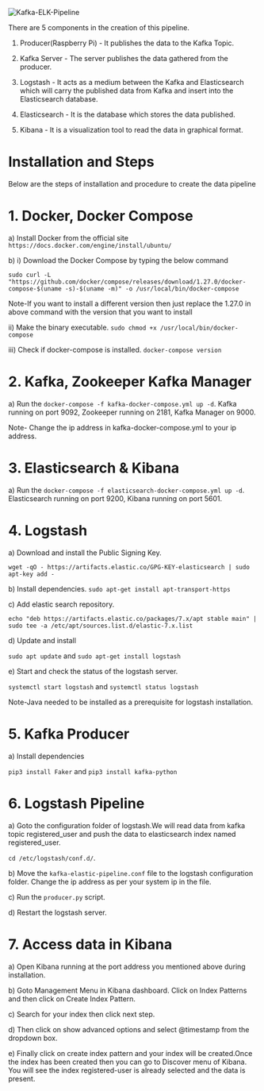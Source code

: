 ![Kafka-ELK-Pipeline](https://user-images.githubusercontent.com/35187384/108125150-5b174380-70a8-11eb-931b-efd08f3f723d.jpg)

There are 5 components in the creation of this pipeline.

1. Producer(Raspberry Pi) - It publishes the data to the Kafka Topic.

2. Kafka Server - The server publishes the data gathered from the producer.

3. Logstash - It acts as a medium between the Kafka and Elasticsearch which will carry the published data from Kafka and insert into the Elasticsearch database.

4. Elasticsearch - It is the database which stores the data published.

5. Kibana - It is a visualization tool to read the data in graphical format.

# Installation and Steps

Below are the steps of installation and procedure to create the data pipeline

# 1. Docker, Docker Compose

a) Install Docker from the official site `https://docs.docker.com/engine/install/ubuntu/`

b) i) Download the Docker Compose by typing the below command

`sudo curl -L "https://github.com/docker/compose/releases/download/1.27.0/docker-compose-$(uname -s)-$(uname -m)" -o /usr/local/bin/docker-compose`

 Note-If you want to install a different version then just replace the 1.27.0 in above command with the version that you want to install
 
   ii) Make the binary executable. `sudo chmod +x /usr/local/bin/docker-compose`
   
   iii) Check if docker-compose is installed. `docker-compose version`
   

# 2. Kafka, Zookeeper Kafka Manager

a) Run the `docker-compose -f kafka-docker-compose.yml up -d`. Kafka running on port 9092, Zookeeper running on 2181, Kafka Manager on 9000.

 Note- Change the ip address in kafka-docker-compose.yml to your ip address.
 
# 3. Elasticsearch & Kibana

a) Run the `docker-compose -f elasticsearch-docker-compose.yml up -d`. Elasticsearch running on port 9200, Kibana running on port 5601.

# 4. Logstash

a) Download and install the Public Signing Key. 

`wget -qO - https://artifacts.elastic.co/GPG-KEY-elasticsearch | sudo apt-key add -`

b) Install dependencies. `sudo apt-get install apt-transport-https`

c) Add elastic search repository.

`echo "deb https://artifacts.elastic.co/packages/7.x/apt stable main" | sudo tee -a /etc/apt/sources.list.d/elastic-7.x.list`

d) Update and install

`sudo apt update` and `sudo apt-get install logstash`

e) Start and check the status of the logstash server.

`systemctl start logstash` and `systemctl status logstash`

Note-Java needed to be installed as a prerequisite for logstash installation.

# 5. Kafka Producer

a) Install dependencies

`pip3 install Faker` and `pip3 install kafka-python`

# 6. Logstash Pipeline

a) Goto the configuration folder of logstash.We will read data from kafka topic registered_user and push the data to elasticsearch index named registered_user.

`cd /etc/logstash/conf.d/`. 

b) Move the `kafka-elastic-pipeline.conf` file to the logstash configuration folder. Change the ip address as per your system ip in the file.

c) Run the `producer.py` script.

d) Restart the logstash server.


# 7. Access data in Kibana

a) Open Kibana running at the port address you mentioned above during installation.

b) Goto Management Menu in Kibana dashboard. Click on Index Patterns and then click on Create Index Pattern. 

c) Search for your index then click next step. 

d) Then click on show advanced options and select @timestamp from the dropdown box.

e) Finally click on create index pattern and your index will be created.Once the index has been created then you can go to Discover menu of Kibana. You will see the index registered-user is already selected and the data is present.
 

